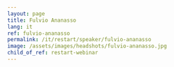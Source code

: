 ```yaml
---
layout: page
title: Fulvio Ananasso
lang: it
ref: fulvio-ananasso
permalink: /it/restart/speaker/fulvio-ananasso
image: /assets/images/headshots/fulvio-ananasso.jpg
child_of_ref: restart-webinar
---
```

